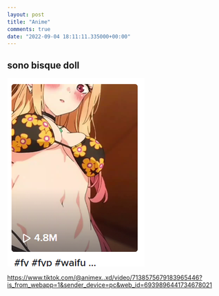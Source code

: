 ```yaml
---
layout: post
title: "Anime"
comments: true
date: "2022-09-04 18:11:11.335000+00:00"
---
```



## sono bisque doll

![](/assets/img/V9-51i_FH_2ae878d99a23a0a74cba88a4222611e0.png)


https://www.tiktok.com/@animex..xd/video/7138575679183965446?is_from_webapp=1&sender_device=pc&web_id=6939896441734678021